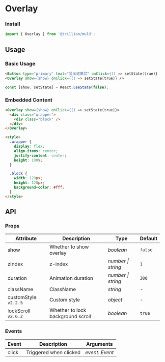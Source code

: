 # Overlay

### Install

```js
import { Overlay } from '@trillion/muld';
```

## Usage

### Basic Usage

```html
<Button type="primary" text="显示遮罩层" onClick={() => setState(true)} />
<Overlay show={show} onClick={() => setState(true)} />
```

```js
const [show, setState] = React.useState(false);
```

### Embedded Content

```html
<Overlay show={show} onClick={() => setState(true)}>
  <div class="wrapper">
    <div class="block" />
  </div>
</Overlay>

<style>
  .wrapper {
    display: flex;
    align-items: center;
    justify-content: center;
    height: 100%;
  }

  .block {
    width: 120px;
    height: 120px;
    background-color: #fff;
  }
</style>
```

## API

### Props

| Attribute | Description | Type | Default |
| --- | --- | --- | --- |
| show | Whether to show overlay | _boolean_ | `false` |
| zIndex | z-index | _number \| string_ | `1` |
| duration | Animation duration | _number \| string_ | `300` |
| className | ClassName | _string_ | - |
| customStyle `v2.2.5` | Custom style | _object_ | - |
| lockScroll `v2.6.2` | Whether to lock background scroll | _boolean_ | `true` |

### Events

| Event | Description            | Arguments      |
| ----- | ---------------------- | -------------- |
| click | Triggered when clicked | _event: Event_ |

